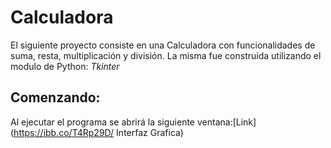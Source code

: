 # Calculadora

El siguiente proyecto consiste en una Calculadora con funcionalidades de suma, resta, multiplicación y división.
La misma fue construida utilizando el modulo de Python: _Tkinter_

## Comenzando:

Al ejecutar el programa se abrirá la siguiente ventana:[Link](https://ibb.co/T4Rp29D/ Interfaz Grafica)
